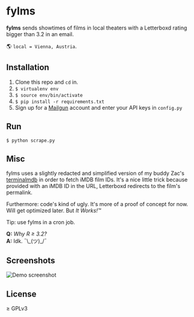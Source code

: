# fylms

**fylms** sends showtimes of films in local theaters with a Letterboxd rating
bigger than 3.2 in an email.

:earth_americas: `local = Vienna, Austria`.

## Installation

1. Clone this repo and `cd` in.
2. `$ virtualenv env`
3. `$ source env/bin/activate`
4. `$ pip install -r requirements.txt`
5. Sign up for a [Mailgun] account and enter your API keys in `config.py`

## Run

`$ python scrape.py`

## Misc

fylms uses a slightly redacted and simplified version of my buddy Zac's
[terminalmdb] in order to fetch iMDB film IDs. It's a nice little trick
because provided with an iMDB ID in the URL, Letterboxd redirects to the
film's permalink.

Furthermore: code's kind of ugly. It's more of a proof of concept for now.
Will get optimized later. But _It Works!™_

Tip: use fylms in a cron job.

**Q:** _Why R ≥ 3.2?_  
**A:** Idk.  ¯\\\_(ツ)_/¯

## Screenshots

![Demo screenshot](http://i.imgur.com/IcJYzMt.png)

## License

≥ GPLv3



<!-- LINKS AND REFERENCES -->

[terminalmdb]: http://github.com/zacoppotamus/TerminaIMdB
[Mailgun]: http://mailgun.com
